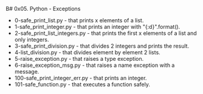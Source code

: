 B# 0x05. Python - Exceptions

- 0-safe_print_list.py - that prints x elements of a list.
- 1-safe_print_integer.py - that prints an integer with "{:d}".format().
- 2-safe_print_list_integers.py - that prints the first x elements of a list and only integers.
- 3-safe_print_division.py - that divides 2 integers and prints the result.
- 4-list_division.py - that divides element by element 2 lists.
- 5-raise_exception.py - that raises a type exception.
- 6-raise_exception_msg.py - that raises a name exception with a message.
- 100-safe_print_integer_err.py - that prints an integer.
- 101-safe_function.py - that executes a function safely.